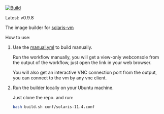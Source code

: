 

[![Build](https://github.com/vmactions/solaris-builder/actions/workflows/build.yml/badge.svg)](https://github.com/vmactions/solaris-builder/actions/workflows/build.yml)

Latest: v0.9.8


The image builder for [solaris-vm](https://github.com/vmactions/solaris-vm)


How to use:

1. Use the [manual.yml](.github/workflows/manual.yml) to build manually.
   
    Run the workflow manually, you will get a view-only webconsole from the output of the workflow, just open the link in your web browser.
   
    You will also get an interactive VNC connection port from the output, you can connect to the vm by any vnc client.

2. Run the builder locally on your Ubuntu machine.

    Just clone the repo. and run:
    ```bash
    bash build.sh conf/solaris-11.4.conf
    ```
   
